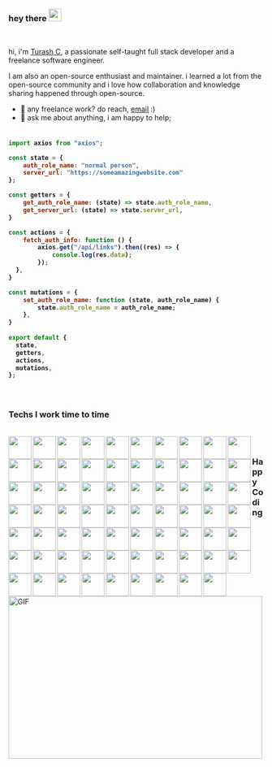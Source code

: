 <!-- <img src="https://raw.githubusercontent.com/turashrocks/html-dashboard-new/main/application-screenshot3.png"> -->


### hey there <img src="https://media.giphy.com/media/hvRJCLFzcasrR4ia7z/giphy.gif" width="25px">

<br />

hi, i'm [Turash C](https://ebuilders.pro/), a passionate self-taught full stack developer and a freelance software engineer. 

I am also an open-source enthusiast and maintainer. i learned a lot from the open-source community and i love how collaboration and knowledge sharing happened through open-source.
  
- 💼 any freelance work? do reach, [email](mailto:turash.chowdhury@gmail.com) :)
- 💬 ask me about anything, i am happy to help;

<h4>
    
```javascript
​
import axios from "axios";

const state = {
    auth_role_name: "normal person",
    server_url: "https://someamazingwebsite.com"
};

const getters = {
    get_auth_role_name: (state) => state.auth_role_name,
    get_server_url: (state) => state.server_url,
}

const actions = {
    fetch_auth_info: function () {
        axios.get("/api/links").then((res) => {
            console.log(res.data);
        });
  },
}

const mutations = {
    set_auth_role_name: function (state, auth_role_name) {
        state.auth_role_name = auth_role_name;
    },
}   
​
export default {
  state,
  getters,
  actions,
  mutations,
};

```
</h4>

<br>

<h3>Techs I work time to time </h3>

<br>

<img align="left" src="https://raw.githubusercontent.com/turashrocks/turashrocks/main/svg-logo/php.svg" width="45" height="45" />
<img align="left" src="https://raw.githubusercontent.com/turashrocks/turashrocks/main/svg-logo/laravel.svg" width="45" height="45" />
<img align="left" src="https://raw.githubusercontent.com/turashrocks/turashrocks/main/svg-logo/composer.svg" width="45" height="45" />
<img align="left" src="https://raw.githubusercontent.com/turashrocks/turashrocks/main/svg-logo/js.svg" width="45" height="45" />
<img align="left" src="https://raw.githubusercontent.com/turashrocks/turashrocks/main/svg-logo/npm.svg" width="45" height="45" />
<img align="left" src="https://raw.githubusercontent.com/turashrocks/turashrocks/main/svg-logo/vue-js.svg" width="45" height="45" />
<img align="left" src="https://raw.githubusercontent.com/turashrocks/turashrocks/main/svg-logo/react-js.svg" width="45" height="45" />
<img align="left" src="https://raw.githubusercontent.com/turashrocks/turashrocks/main/svg-logo/rxjs.svg" width="45" height="45" />
<img align="left" src="https://raw.githubusercontent.com/turashrocks/turashrocks/main/svg-logo/nginx.svg" width="45" height="45" />
<img align="left" src="https://raw.githubusercontent.com/turashrocks/turashrocks/main/svg-logo/codeigniter.svg" width="45" height="45" />
<img align="left" src="https://raw.githubusercontent.com/turashrocks/turashrocks/main/svg-logo/magento.svg" width="45" height="45" />
<img align="left" src="https://raw.githubusercontent.com/turashrocks/turashrocks/main/svg-logo/wordpress.svg" width="45" height="45" />
<img align="left" src="https://raw.githubusercontent.com/turashrocks/turashrocks/main/svg-logo/cpanel.svg" width="45" height="45" />
<img align="left" src="https://raw.githubusercontent.com/turashrocks/turashrocks/main/svg-logo/gsap.svg" width="45" height="45" />
<img align="left" src="https://raw.githubusercontent.com/turashrocks/turashrocks/main/svg-logo/css.svg" width="45" height="45" />
<img align="left" src="https://raw.githubusercontent.com/turashrocks/turashrocks/main/svg-logo/jquery.svg" width="45" height="45" />
<img align="left" src="https://raw.githubusercontent.com/turashrocks/turashrocks/main/svg-logo/webpack.svg" width="45" height="45" />
<img align="left" src="https://raw.githubusercontent.com/turashrocks/turashrocks/main/svg-logo/gulp.svg" width="45" height="45" />
<img align="left" src="https://raw.githubusercontent.com/turashrocks/turashrocks/main/svg-logo/grunt.svg" width="45" height="45" />
<img align="left" src="https://raw.githubusercontent.com/turashrocks/turashrocks/main/svg-logo/gatsby.svg" width="45" height="45" />
<img align="left" src="https://raw.githubusercontent.com/turashrocks/turashrocks/main/svg-logo/mysql.svg" width="45" height="45" />
<img align="left" src="https://raw.githubusercontent.com/turashrocks/turashrocks/main/svg-logo/xampp.svg" width="45" height="45" />
<img align="left" src="https://raw.githubusercontent.com/turashrocks/turashrocks/main/svg-logo/node-js.svg" width="45" height="45" />
<img align="left" src="https://raw.githubusercontent.com/turashrocks/turashrocks/main/svg-logo/token.svg" width="45" height="45" />
<img align="left" src="https://raw.githubusercontent.com/turashrocks/turashrocks/main/svg-logo/angular.svg" width="45" height="45" />
<img align="left" src="https://raw.githubusercontent.com/turashrocks/turashrocks/main/svg-logo/nextjs.svg" width="45" height="45" />
<img align="left" src="https://raw.githubusercontent.com/turashrocks/turashrocks/main/svg-logo/nuxt-js.svg" width="45" height="45" />
<img align="left" src="https://raw.githubusercontent.com/turashrocks/turashrocks/main/svg-logo/blitz.svg" width="45" height="45" />
<img align="left" src="https://raw.githubusercontent.com/turashrocks/turashrocks/main/svg-logo/typescript.svg" width="45" height="45" />
<img align="left" src="https://raw.githubusercontent.com/turashrocks/turashrocks/main/svg-logo/es6.svg" width="45" height="45" />
<img align="left" src="https://raw.githubusercontent.com/turashrocks/turashrocks/main/svg-logo/cakephp.svg" width="45" height="45" />
<img align="left" src="https://raw.githubusercontent.com/turashrocks/turashrocks/main/svg-logo/graphql.svg" width="45" height="45" />
<img align="left" src="https://raw.githubusercontent.com/turashrocks/turashrocks/main/svg-logo/apollo.svg" width="45" height="45" />
<img align="left" src="https://raw.githubusercontent.com/turashrocks/turashrocks/main/svg-logo/docker.svg" width="45" height="45" />
<img align="left" src="https://raw.githubusercontent.com/turashrocks/turashrocks/main/svg-logo/tailwindcss.svg" width="45" height="45" />
<img align="left" src="https://raw.githubusercontent.com/turashrocks/turashrocks/main/svg-logo/bootstrap.svg" width="45" height="45" />
<img align="left" src="https://raw.githubusercontent.com/turashrocks/turashrocks/main/svg-logo/material-ui.svg" width="45" height="45" />
<img align="left" src="https://raw.githubusercontent.com/turashrocks/turashrocks/main/svg-logo/flat.svg" width="45" height="45" />
<img align="left" src="https://raw.githubusercontent.com/turashrocks/turashrocks/main/svg-logo/vuetify.svg" width="45" height="45" />
<img align="left" src="https://raw.githubusercontent.com/turashrocks/turashrocks/main/svg-logo/sementic-ui.svg" width="45" height="45" />
<img align="left" src="https://raw.githubusercontent.com/turashrocks/turashrocks/main/svg-logo/github.svg" width="45" height="45" />
<img align="left" src="https://raw.githubusercontent.com/turashrocks/turashrocks/main/svg-logo/gitlab.svg" width="45" height="45" />
<img align="left" src="https://raw.githubusercontent.com/turashrocks/turashrocks/main/svg-logo/digitalocean.svg" width="45" height="45" />
<img align="left" src="https://raw.githubusercontent.com/turashrocks/turashrocks/main/svg-logo/aws.svg" width="45" height="45" />
<img align="left" src="https://raw.githubusercontent.com/turashrocks/turashrocks/main/svg-logo/aws-api.svg" width="45" height="45" />
<img align="left" src="https://raw.githubusercontent.com/turashrocks/turashrocks/main/svg-logo/aws-ec2.svg" width="45" height="45" />
<img align="left" src="https://raw.githubusercontent.com/turashrocks/turashrocks/main/svg-logo/aws-dynamodb.svg" width="45" height="45" />
<img align="left" src="https://raw.githubusercontent.com/turashrocks/turashrocks/main/svg-logo/microsoft-azure.svg" width="45" height="45" />
<img align="left" src="https://raw.githubusercontent.com/turashrocks/turashrocks/main/svg-logo/heroku.svg" width="45" height="45" />
<img align="left" src="https://raw.githubusercontent.com/turashrocks/turashrocks/main/svg-logo/google-cloud.svg" width="45" height="45" />
<img align="left" src="https://raw.githubusercontent.com/turashrocks/turashrocks/main/svg-logo/webrtc.svg" width="45" height="45" />
<img align="left" src="https://raw.githubusercontent.com/turashrocks/turashrocks/main/svg-logo/vercel.svg" width="45" height="45" />
<img align="left" src="https://raw.githubusercontent.com/turashrocks/turashrocks/main/svg-logo/firebase.svg" width="45" height="45" />
<img align="left" src="https://raw.githubusercontent.com/turashrocks/turashrocks/main/svg-logo/android-studio.svg" width="45" height="45" />
<img align="left" src="https://raw.githubusercontent.com/turashrocks/turashrocks/main/svg-logo/app-store.svg" width="45" height="45" />
<img align="left" src="https://raw.githubusercontent.com/turashrocks/turashrocks/main/svg-logo/linux.svg" width="45" height="45" />
<img align="left" src="https://raw.githubusercontent.com/turashrocks/turashrocks/main/svg-logo/ubuntu-l.svg" width="45" height="45" />
<img align="left" src="https://raw.githubusercontent.com/turashrocks/turashrocks/main/svg-logo/postman.svg" width="45" height="45" />
<img align="left" src="https://raw.githubusercontent.com/turashrocks/turashrocks/main/svg-logo/visual.svg" width="45" height="45" />
<img align="left" src="https://raw.githubusercontent.com/turashrocks/turashrocks/main/svg-logo/sublime.svg" width="45" height="45" />
<img align="left" src="https://raw.githubusercontent.com/turashrocks/turashrocks/main/svg-logo/intellij.svg" width="45" height="45" />
<img align="left" src="https://raw.githubusercontent.com/turashrocks/turashrocks/main/svg-logo/illustrator.svg" width="45" height="45" />
<img align="left" src="https://raw.githubusercontent.com/turashrocks/turashrocks/main/svg-logo/sketch.svg" width="45" height="45" />
<img align="left" src="https://raw.githubusercontent.com/turashrocks/turashrocks/main/svg-logo/xd.svg" width="45" height="45" />
<img align="left" src="https://raw.githubusercontent.com/turashrocks/turashrocks/main/svg-logo/photoshop.svg" width="45" height="45" />
<img align="left" src="https://raw.githubusercontent.com/turashrocks/turashrocks/main/svg-logo/blender.svg" width="45" height="45" />
<img align="left" src="https://raw.githubusercontent.com/turashrocks/turashrocks/main/svg-logo/3ds-max.svg" width="45" height="45" />
<img align="left" src="https://raw.githubusercontent.com/turashrocks/turashrocks/main/svg-logo/unity.svg" width="45" height="45" />
<img align="left" src="https://raw.githubusercontent.com/turashrocks/turashrocks/main/svg-logo/unreal.svg" width="45" height="45" />

<br>
<h3>Happy Coding</h3>

<br>

<img align="left" alt="GIF" src="https://raw.githubusercontent.com/turashrocks/turashrocks/main/code.gif?raw=true" width="500" height="320" />

<br>


